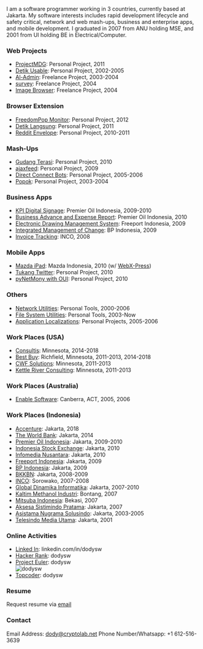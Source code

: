 I am a software programmer working in 3 countries, currently based at Jakarta. My software interests includes rapid development lifecycle and safety critical, network and web mash-ups, business and enterprise apps, and mobile development. I graduated in 2007 from ANU holding MSE, and 2001 from UI holding BE in Electrical/Computer.

### Web Projects

* [ProjectMDG](pages/ProjectMDG.md): Personal Project, 2011
* [Detik Usable](pages/DetikUsable.md): Personal Project, 2002-2005
* [Al-Admin](pages/AlAdmin.md): Freelance Project, 2003-2004
* [survey](pages/Survey.md): Freelance Project, 2004
* [Image Browser](https://github.com/dodysw/dodysw-svn/tree/master/imagebrowser): Freelance Project, 2004

### Browser Extension
* [FreedomPop Monitor](https://chrome.google.com/webstore/detail/freedompop-monitor/dfplgeelekjgcjdmheemjhejccmkecmp): Personal Project, 2012
* [Detik Langsung](pages/DetikLangsungExtension.md): Personal Project, 2011
* [Reddit Envelope](pages/RedditEnvelopeExtension.md): Personal Project, 2010-2011

### Mash-Ups
* [Gudang Terasi](pages/GudangTerasi.md): Personal Project, 2010
* [ajaxfeed](http://code.google.com/p/gdata-python-client-ajax-feed/): Personal Project, 2009
* [Direct Connect Bots](pages/DirectConnectBots.md): Personal Project, 2005-2006
* [Popok](pages/Popok.md): Personal Project, 2003-2004

### Business Apps
* [KPI Digital Signage](pages/KpiDigitalSignage.md): Premier Oil Indonesia, 2009-2010
* [Business Advance and Expense Report](http://i.imgur.com/Lwc5z.png): Premier Oil Indonesia, 2010
* [Electronic Drawing Management System](http://i.imgur.com/t9Yp0.png): Freeport Indonesia, 2009
* [Integrated Management of Change](http://i.imgur.com/gYUO6.png): BP Indonesia, 2009
* [Invoice Tracking](http://i.imgur.com/7wj4i.png): INCO, 2008

### Mobile Apps
* [Mazda iPad](http://dodysw.imgur.com/mazda_zoom_zoom): Mazda Indonesia, 2010 (w/ [WebX-Press](http://www.webx-press.com/))
* [Tukang Twitter](pages/TukangTwitter.md): Personal Project, 2010
* [pyNetMony with OUI](pages/PynetmonyOuiPatch.md): Personal Project, 2010

### Others
* [Network Utilities](pages/NetworkUtilities.md): Personal Tools, 2000-2006
* [File System Utilities](pages/FileSystemUtilities.md): Personal Tools, 2003-Now
* [Application Localizations](pages/ApplicationLocalization.md): Personal Projects, 2005-2006

### Work Places (USA)
* [Consultis](http://www.consultis.com/): Minnesota, 2014-2018
* [Best Buy](http://www.bestbuy.com): Richfield, Minnesota, 2011-2013, 2014-2018
* [CWF Solutions](http://www.cwfsolutions.com/technology-services/): Minnesota, 2011-2013
* [Kettle River Consulting](http://www.kettleriverconsulting.com/): Minnesota, 2011-2013

### Work Places (Australia)
* [Enable Software](http://www.google.com/search?q=Enable+Software+Pty+Ltd&btnI): Canberra, ACT, 2005, 2006

### Work Places (Indonesia)
* [Accenture](https://www.accenture.com/id-en/home): Jakarta, 2018
* [The World Bank](http://www.google.com/search?q=World+Bank+Jakarta&btnI): Jakarta, 2014
* [Premier Oil Indonesia](http://www.google.com/search?q=Premier+Oil+Indonesia&btnI): Jakarta, 2009-2010
* [Indonesia Stock Exchange](http://www.google.com/search?q=Indonesia+Stock+Exchange&btnI): Jakarta, 2010
* [Infomedia Nusantara](http://www.google.com/search?q=Indonesia+Yellow+Pages&btnI): Jakarta, 2010
* [Freeport Indonesia](http://www.google.com/search?q=Freeport+Indonesia&btnI): Jakarta, 2009
* [BP Indonesia](http://www.google.com/search?q=BP+Indonesia&btnI): Jakarta, 2009
* [BKKBN](http://www.google.com/search?q=Badan+Koordinator+Keluarga+Berencana+Nasional&btnI): Jakarta, 2008-2009
* [INCO](http://www.google.com/search?q=International+Nickel+Indonesia&btnI): Sorowako, 2007-2008
* [Global Dinamika Informatika](http://www.google.com/search?q=pt+gdi&btnI): Jakarta, 2007-2010
* [Kaltim Methanol Industri](http://www.google.com/search?q=Kaltim+Methanol+Industri&btnI): Bontang, 2007
* [Mitsuba Indonesia](http://www.google.com/search?q=Mitsuba+Indonesia+Pipe+Parts&btnI): Bekasi, 2007
* [Aksesa Sistimindo Pratama](http://www.google.com/search?q=Aksesa+Sistimindo+Pratama&btnI): Jakarta, 2007
* [Asistama Nugrama Solusindo](http://www.google.com/search?q=Asistama+Nugrama+Solusindo&btnI): Jakarta, 2003-2005
* [Telesindo Media Utama](http://www.google.com/search?q=Telesindo+Media+Utama&btnI): Jakarta, 2001

### Online Activities
* [Linked In](http://www.linkedin.com/in/dodysw): linkedin.com/in/dodysw
* [Hacker Rank](https://www.hackerrank.com/dodysw): dodysw
* [Project Euler](http://projecteuler.net/): dodysw<br/>![dodysw](http://projecteuler.net/profile/dodysw.png)
* [Topcoder](http://www.topcoder.com/tc?module=MemberProfile&cr=22916526): dodysw

### Resume
Request resume via [email](mailto:dody@cryptolab.net)

### Contact
Email Address: [dody@cryptolab.net](mailto:dody@cryptolab.net)
Phone Number/Whatsapp: +1 612-516-3639
